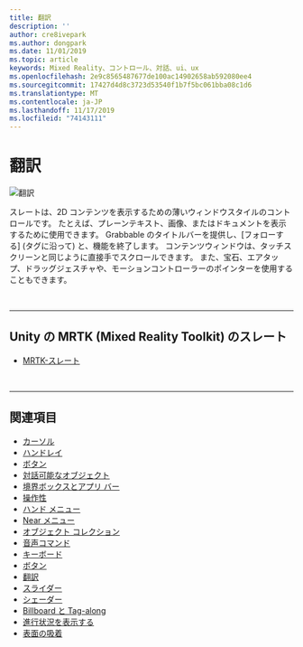 ```yaml
---
title: 翻訳
description: ''
author: cre8ivepark
ms.author: dongpark
ms.date: 11/01/2019
ms.topic: article
keywords: Mixed Reality、コントロール、対話、ui、ux
ms.openlocfilehash: 2e9c8565487677de100ac14902658ab592080ee4
ms.sourcegitcommit: 17427d4d8c3723d53540f1b7f5bc061bba08c1d6
ms.translationtype: MT
ms.contentlocale: ja-JP
ms.lasthandoff: 11/17/2019
ms.locfileid: "74143111"
---
```

# <a name="slate"></a>翻訳

![翻訳](images/UX/UX_Hero_Slate.jpg)

スレートは、2D コンテンツを表示するための薄いウィンドウスタイルのコントロールです。 たとえば、プレーンテキスト、画像、またはドキュメントを表示するために使用できます。 Grabbable のタイトルバーを提供し、[フォローする] (タグに沿って) と、機能を終了します。 コンテンツウィンドウは、タッチスクリーンと同じように直接手でスクロールできます。 また、宝石、エアタップ、ドラッグジェスチャや、モーションコントローラーのポインターを使用することもできます。

<br>

---

## <a name="slate-in-mrtkmixed-reality-toolkit-for-unity"></a>Unity の MRTK (Mixed Reality Toolkit) のスレート

* [MRTK-スレート](https://microsoft.github.io/MixedRealityToolkit-Unity/Documentation/README_Slate.html)

<br>

---

## <a name="see-also"></a>関連項目

* [カーソル](cursors.md)
* [ハンドレイ](point-and-commit.md)
* [ボタン](button.md)
* [対話可能なオブジェクト](interactable-object.md)
* [境界ボックスとアプリ バー](app-bar-and-bounding-box.md)
* [操作性](direct-manipulation.md)
* [ハンド メニュー](hand-menu.md)
* [Near メニュー](near-menu.md)
* [オブジェクト コレクション](object-collection.md)
* [音声コマンド](voice-input.md)
* [キーボード](keyboard.md)
* [ボタン](tooltip.md)
* [翻訳](slate.md)
* [スライダー](slider.md)
* [シェーダー](shader.md)
* [Billboard と Tag-along](billboarding-and-tag-along.md)
* [進行状況を表示する](progress.md)
* [表面の吸着](surface-magnetism.md)

